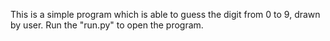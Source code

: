 This is a simple program which is able to guess the digit from 0 to 9, drawn by user.
Run the "run.py" to open the program.
